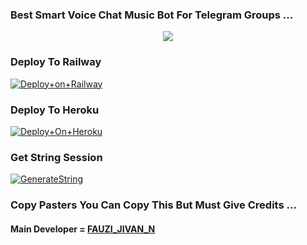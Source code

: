 ### Best Smart Voice Chat Music Bot For Telegram Groups ...


<p align="center"><a href=https://t.me/ALL_THE_MUSKETEERS""><img src="https://telegra.ph/file/7db6624d3968acbbe1b09.jpg"></a></p>




### Deploy To Railway

[![Deploy+on+Railway](https://railway.app/button.svg)](https://railway.app/new/template?template=https://github.com/CandyMusic/AlishaMusicPlayer&envs=API_ID,API_HASH,BOT_TOKEN,STRING_SESSION)


### Deploy To Heroku

[![Deploy+On+Heroku](https://www.herokucdn.com/deploy/button.svg)](https://heroku.com/deploy?template=https://github.com/kuldiprathod/AlishaMusicPlayer)



### Get String Session

[![GenerateString](https://img.shields.io/badge/repl.it-generateString-yellowgreen)](https://t.me/StringGeneratorRobot)



### Copy Pasters You Can Copy This But Must Give Credits ...

#### Main Developer = [FAUZI_JIVAN_N](https://t.me/ALL_THE_MUSKETEERS)
